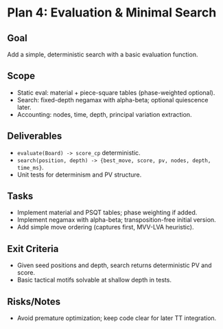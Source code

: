 # Plan 4: Evaluation & Minimal Search

## Goal
Add a simple, deterministic search with a basic evaluation function.

## Scope
- Static eval: material + piece-square tables (phase-weighted optional).
- Search: fixed-depth negamax with alpha-beta; optional quiescence later.
- Accounting: nodes, time, depth, principal variation extraction.

## Deliverables
- `evaluate(Board) -> score_cp` deterministic.
- `search(position, depth) -> {best_move, score, pv, nodes, depth, time_ms}`.
- Unit tests for determinism and PV structure.

## Tasks
- Implement material and PSQT tables; phase weighting if added.
- Implement negamax with alpha-beta; transposition-free initial version.
- Add simple move ordering (captures first, MVV-LVA heuristic).

## Exit Criteria
- Given seed positions and depth, search returns deterministic PV and score.
- Basic tactical motifs solvable at shallow depth in tests.

## Risks/Notes
- Avoid premature optimization; keep code clear for later TT integration.

